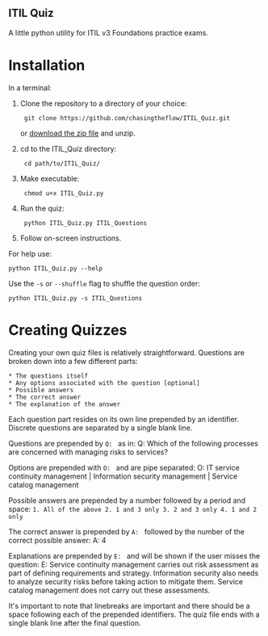 ITIL Quiz
------------------------------
A little python utility for ITIL v3 Foundations practice exams.

Installation
============
In a terminal:

1. Clone the repository to a directory of your choice:

        git clone https://github.com/chasingtheflow/ITIL_Quiz.git

   or [download the zip file](https://github.com/chasingtheflow/ITIL_Quiz/archive/master.zip "ITIL Quiz") and unzip.

2. cd to the ITIL_Quiz directory:

        cd path/to/ITIL_Quiz/

3. Make executable:

        chmod u+x ITIL_Quiz.py

4. Run the quiz:

        python ITIL_Quiz.py ITIL_Questions

5. Follow on-screen instructions.

For help use:

    python ITIL_Quiz.py --help

Use the `-s` or `--shuffle` flag to shuffle the question order:

    python ITIL_Quiz.py -s ITIL_Questions

Creating Quizzes
================
Creating your own quiz files is relatively straightforward. Questions are broken down into a few different parts:

    * The questions itself
    * Any options associated with the question [optional]
    * Possible answers
    * The correct answer
    * The explanation of the answer

Each question part resides on its own line prepended by an identifier. Discrete questions are separated by a single blank line.

Questions are prepended by `Q: ` as in:
    Q: Which of the following processes are concerned with managing risks to services?

Options are prepended with `O: ` and are pipe separated:
    O: IT service continuity management | Information security management | Service catalog management

Possible answers are prepended by a number followed by a period and space:
    ```
    1. All of the above
    2. 1 and 3 only
    3. 2 and 3 only
    4. 1 and 2 only
    ```

The correct answer is prepended by `A: ` followed by the number of the correct possible answer:
    A: 4

Explanations are prepended by `E: ` and will be shown if the user misses the question:
    E: Service continuity management carries out risk assessment as part of defining requirements and strategy. Information security also needs to analyze security risks before taking action to mitigate them. Service catalog management does not carry out these assessments.

It's important to note that linebreaks are important and there should be a space following each of the prepended identifiers. The quiz file ends with a single blank line after the final question. 
